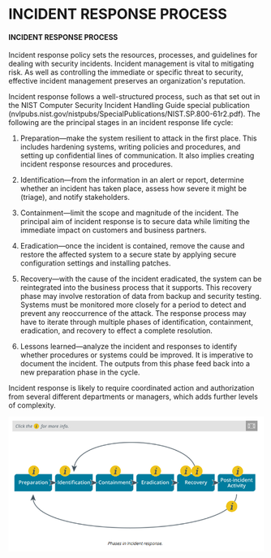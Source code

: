 # INCIDENT RESPONSE PROCESS

#### INCIDENT RESPONSE PROCESS

Incident response policy sets the resources, processes, and guidelines for dealing with security incidents. Incident management is vital to mitigating risk. As well as controlling the immediate or specific threat to security, effective incident management preserves an organization's reputation.

Incident response follows a well-structured process, such as that set out in the NIST Computer Security Incident Handling Guide special publication (nvlpubs.nist.gov/nistpubs/SpecialPublications/NIST.SP.800-61r2.pdf). The following are the principal stages in an incident response life cycle:

1.  Preparation—make the system resilient to attack in the first place. This includes hardening systems, writing policies and procedures, and setting up confidential lines of communication. It also implies creating incident response resources and procedures.
  
3.  Identification—from the information in an alert or report, determine whether an incident has taken place, assess how severe it might be (triage), and notify stakeholders.
  
5.  Containment—limit the scope and magnitude of the incident. The principal aim of incident response is to secure data while limiting the immediate impact on customers and business partners.
  
7.  Eradication—once the incident is contained, remove the cause and restore the affected system to a secure state by applying secure configuration settings and installing patches.
  
9.  Recovery—with the cause of the incident eradicated, the system can be reintegrated into the business process that it supports. This recovery phase may involve restoration of data from backup and security testing. Systems must be monitored more closely for a period to detect and prevent any reoccurrence of the attack. The response process may have to iterate through multiple phases of identification, containment, eradication, and recovery to effect a complete resolution.
  
11.  Lessons learned—analyze the incident and responses to identify whether procedures or systems could be improved. It is imperative to document the incident. The outputs from this phase feed back into a new preparation phase in the cycle.
  

Incident response is likely to require coordinated action and authorization from several different departments or managers, which adds further levels of complexity.

![](./img/incident.png)